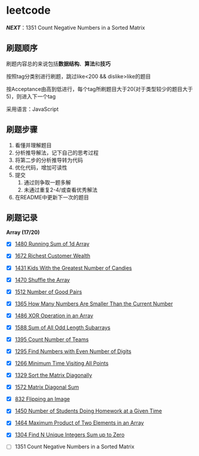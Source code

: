 # leetcode

***NEXT***：1351 Count Negative Numbers in a Sorted Matrix

## 刷题顺序

刷题内容总的来说包括**数据结构**、**算法**和**技巧**

按照tag分类别进行刷题，跳过like<200 && dislike>like的题目

按Acceptance由高到低进行，每个tag所刷题目大于20(对于类型较少的题目大于5)，则进入下一个tag

采用语言：JavaScript

## 刷题步骤

1. 看懂并理解题目
2. 分析推导解法，记下自己的思考过程
3. 将第二步的分析推导转为代码
4. 优化代码，增加可读性
5. 提交
   1. 通过则争取一题多解
   2. 未通过重复2-4/或查看优秀解法
6. 在README中更新下一次的题目

## 刷题记录

**Array (17/20)**

- [x] [1480 Running Sum of 1d Array](https://github.com/daveyuuuu/leetcode/blob/master/Solutions/Array/1480%20Running%20Sum%20of%201d%20Array.md)

- [x] [1672 Richest Customer Wealth](https://github.com/daveyuuuu/leetcode/blob/master/Solutions/Array/1672%20Richest%20Customer%20Wealth.md)

- [x] [1431 Kids With the Greatest Number of Candies](https://github.com/daveyuuuu/leetcode/blob/master/Solutions/Array/1431%20Kids%20With%20the%20Greatest%20Number%20of%20Candies.md) 

- [x] [1470 Shuffle the Array](https://github.com/daveyuuuu/leetcode/blob/master/Solutions/Array/1470%20Shuffle%20the%20Array.md)

- [x] [1512 Number of Good Pairs](https://github.com/daveyuuuu/leetcode/blob/master/Solutions/Array/1512%20Number%20of%20Good%20Pairs.md)

- [x] [1365 How Many Numbers Are Smaller Than the Current Number](https://github.com/daveyuuuu/leetcode/blob/master/Solutions/Array/1365%20How%20Many%20Numbers%20Are%20Smaller%20Than%20the%20Current%20Number.md)

- [x] [1486 XOR Operation in an Array](https://github.com/daveyuuuu/leetcode/blob/master/Solutions/Array/1486%20XOR%20Operation%20in%20an%20Array.md)

- [x] [1588 Sum of All Odd Length Subarrays](https://github.com/daveyuuuu/leetcode/blob/master/Solutions/Array/1588%20Sum%20of%20All%20Odd%20Length%20Subarrays.md)

- [x] [1395 Count Number of Teams](https://github.com/daveyuuuu/leetcode/blob/master/Solutions/Array/1395%20Count%20Number%20of%20Teams.md)

- [x] [1295 Find Numbers with Even Number of Digits](https://github.com/daveyuuuu/leetcode/blob/master/Solutions/Array/1295%20Find%20Numbers%20with%20Even%20Number%20of%20Digits.md)

- [x] [1266 Minimum Time Visiting All Points](https://github.com/daveyuuuu/leetcode/blob/master/Solutions/Array/1266%20Minimum%20Time%20Visiting%20All%20Points.md)

- [x] [1329 Sort the Matrix Diagonally](https://github.com/daveyuuuu/leetcode/blob/master/Solutions/Array/1329%20Sort%20the%20Matrix%20Diagonally.md)

- [x] [1572 Matrix Diagonal Sum](https://github.com/daveyuuuu/leetcode/blob/master/Solutions/Array/1572%20Matrix%20Diagonal%20Sum.md)

- [x] [832 Flipping an Image](https://github.com/daveyuuuu/leetcode/blob/master/Solutions/Array/832%20Flipping%20an%20Image.md)

- [x] [1450 Number of Students Doing Homework at a Given Time](https://github.com/daveyuuuu/leetcode/blob/master/Solutions/Array/1450%20Number%20of%20Students%20Doing%20Homework%20at%20a%20Given%20Time.md)

- [x] [1464 Maximum Product of Two Elements in an Array](https://github.com/daveyuuuu/leetcode/blob/master/Solutions/Array/1464%20Maximum%20Product%20of%20Two%20Elements%20in%20an%20Array.md)

- [x] [1304 Find N Unique Integers Sum up to Zero](https://github.com/daveyuuuu/leetcode/blob/master/Solutions/Array/1304%20Find%20N%20Unique%20Integers%20Sum%20up%20to%20Zero.md)

- [ ] 1351 Count Negative Numbers in a Sorted Matrix